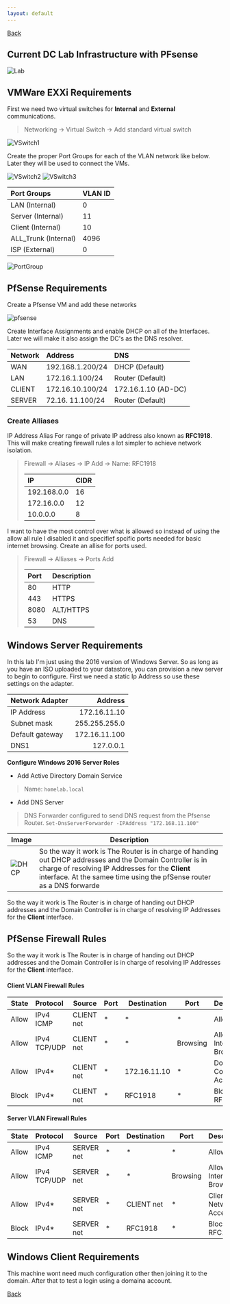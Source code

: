 ```yaml
---
layout: default
---
```

[Back](./)

## Current DC Lab Infrastructure with PFsense
![Lab](./assets/VMInfra.jpg)

## VMWare EXXi Requirements 
First we need two virtual switches for **Internal** and **External** communications. 
> Networking -> Virtual Switch -> Add standard virtual switch

![VSwitch1](./assets/VMwareSwitch.png)

Create the proper Port Groups for each of the VLAN network like below. Later they will be used to connect the VMs.

![VSwitch2](./assets/VSwitch0.png)
![VSwitch3](./assets/VMwareSwitch1.png)

|Port Groups | VLAN ID |
|:----|:----|
| LAN (Internal) | 0 |
| Server (Internal) | 11 |
| Client (Internal) | 10 |
| ALL_Trunk (Internal) | 4096 |
| ISP (External) | 0 |

![PortGroup](./assets/PortGroup.png)

## PfSense Requirements
Create a Pfsense VM and add these networks 

![pfsense](./assets/Pfsense.png)

Create Interface Assignments and enable DHCP on all of the Interfaces. Later we will make it also assign the DC's as the DNS resolver.

| Network | Address | DNS |
|:----|:----|:----|
| WAN | 192.168.1.200/24 | DHCP (Default) | 
| LAN | 172.16.1.100/24 | Router (Default) |
| CLIENT | 172.16.10.100/24 | 172.16.1.10 (AD-DC) |
| SERVER | 72.16. 11.100/24 | Router (Default) |

### Create Alliases

IP Address Alias For range of private IP address also known as **RFC1918**. This will make creating firewall rules a lot simpler to achieve network isolation. 
> Firewall -> Aliases -> IP Add -> Name: RFC1918
> 
>  | IP | CIDR | 
>  |:----|:----|
>  |  192.168.0.0 |  16    | 
>  |  172.16.0.0   |   12  | 
>  |  10.0.0.0  |  8  | 

I want to have the most control over what is allowed so instead of using the allow all rule I disabled it and specifief spcific ports needed for basic internet browsing. Create an allise for ports used.
> Firewall -> Alliases -> Ports Add 
> 
> | Port | Description | 
>  |:----|:----|
>  |  80 |  HTTP    | 
>  |  443   | HTTPS  | 
>  |  8080  | ALT/HTTPS  | 
>  |  53    | DNS |

## Windows Server Requirements
In this lab I'm just using the 2016 version of Windows Server. So as long as you have an ISO uploaded to your datastore, you can provision a new server to begin to configure. First we need a static Ip Address so use these settings on the adapter.

| Network Adapter | Address |
|:-----| ----:|
| IP Address | 172.16.11.10 |
| Subnet mask | 255.255.255.0 |
| Default gateway | 172.16.11.100 |
| DNS1 | 127.0.0.1 |

**Configure Windows 2016 Server Roles**
- Add Active Directory Domain Service
> Name: `homelab.local` 
- Add DNS Server 
> DNS Forwarder configured to send DNS request from the Pfsense Router. `Set-DnsServerForwarder -IPAddress "172.168.11.100"`

| Image| Description |
| ----------- | ----------- |
| ![DHCP](./assets/DNSDiagram0.jpg) | So the way it work is The Router is in charge of handing out DHCP addresses and the Domain Controller is in charge of resolving IP Addresses for the **Client** interface. At the samee time using the pfSense router as a DNS forwarde| 

So the way it work is The Router is in charge of handing out DHCP addresses and the Domain Controller is in charge of resolving IP Addresses for the **Client** interface. 

## PfSense Firewall Rules

So the way it work is The Router is in charge of handing out DHCP addresses and the Domain Controller is in charge of resolving IP Addresses for the **Client** interface. 
#### Client VLAN Firewall Rules

| State| Protocol | Source | Port | Destination | Port | Description |
| ----- |:-----| ----|  ----|  ----|  ----|  ----|
| Allow | IPv4 ICMP | CLIENT net | * | * | * | Allow Ping |
| Allow | IPv4 TCP/UDP | CLIENT net | * | * | Browsing | Allow Internet Browsing |
| Allow | IPv4* | CLIENT net | * | 172.16.11.10 | * | Domain Controller Access |
| Block | IPv4* | CLIENT net | * | RFC1918 | * | Block RFC1918 |


#### Server VLAN Firewall Rules

| State| Protocol | Source | Port | Destination | Port | Description |
| ----- |:-----| ----|  ----|  ----|  ----|  ----|
| Allow | IPv4 ICMP | SERVER net | * | * | * | Allow Ping |
| Allow | IPv4 TCP/UDP | SERVER net | * | * | Browsing | Allow Internet Browsing |
| Allow | IPv4* | SERVER net | * | CLIENT net | * | Client Network Access |
| Block | IPv4* | SERVER net | * | RFC1918 | * | Block RFC1918 |

## Windows Client Requirements
This machine wont need much configuration other then joining it to the domain. After that to test a login using a domaina account.

[Back](./)




